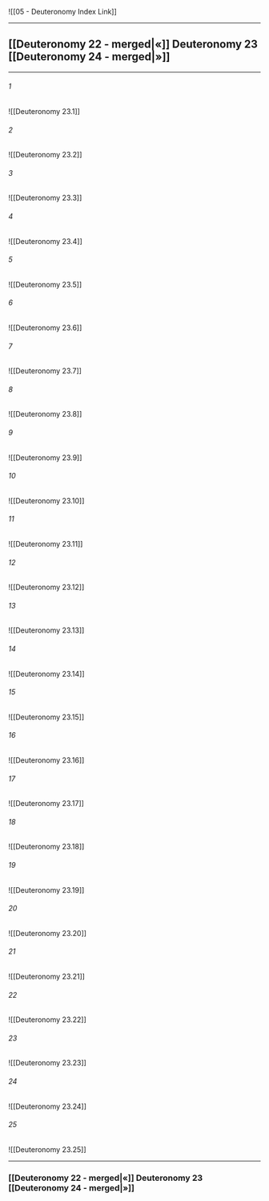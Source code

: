![[05 - Deuteronomy Index Link]]

---
##  [[Deuteronomy 22 - merged|«]] Deuteronomy 23 [[Deuteronomy 24 - merged|»]]

---

###### 1
![[Deuteronomy 23.1]] 

###### 2
![[Deuteronomy 23.2]] 

###### 3
![[Deuteronomy 23.3]] 

###### 4
![[Deuteronomy 23.4]]

###### 5 
![[Deuteronomy 23.5]] 

###### 6
![[Deuteronomy 23.6]] 

###### 7
![[Deuteronomy 23.7]] 

###### 8
![[Deuteronomy 23.8]] 

###### 9
![[Deuteronomy 23.9]] 

###### 10
![[Deuteronomy 23.10]] 

###### 11
![[Deuteronomy 23.11]] 

###### 12
![[Deuteronomy 23.12]]

###### 13
![[Deuteronomy 23.13]] 

###### 14
![[Deuteronomy 23.14]] 

###### 15
![[Deuteronomy 23.15]]

###### 16
![[Deuteronomy 23.16]] 

###### 17
![[Deuteronomy 23.17]]

###### 18
![[Deuteronomy 23.18]] 

###### 19
![[Deuteronomy 23.19]] 

###### 20
![[Deuteronomy 23.20]]

###### 21
![[Deuteronomy 23.21]] 

###### 22
![[Deuteronomy 23.22]] 

###### 23
![[Deuteronomy 23.23]]

###### 24
![[Deuteronomy 23.24]] 

###### 25
![[Deuteronomy 23.25]]


---
###  [[Deuteronomy 22 - merged|«]] Deuteronomy 23 [[Deuteronomy 24 - merged|»]]